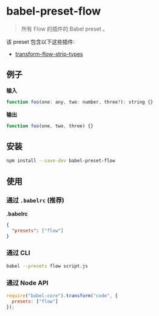 # babel-preset-flow

> 所有 Flow 的插件的 Babel preset 。

该 preset 包含以下这些插件:

- [transform-flow-strip-types](https://babeljs.io/docs/plugins/transform-flow-strip-types/)

## 例子

**输入**

```javascript
function foo(one: any, two: number, three?): string {}
```

**输出**

```javascript
function foo(one, two, three) {}
```

## 安装

```sh
npm install --save-dev babel-preset-flow
```

## 使用

### 通过 `.babelrc` (推荐)

**.babelrc**

```json
{
  "presets": ["flow"]
}
```

### 通过 CLI

```sh
babel --presets flow script.js
```

### 通过 Node API

```javascript
require("babel-core").transform("code", {
  presets: ["flow"]
});
```
